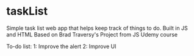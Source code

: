 # taskList
Simple task list web app that helps keep track of things to do.
Built in JS and HTML
Based on Brad Traversy's Project from JS Udemy course

To-do list:
1: Improve the alert
2: Improve UI
